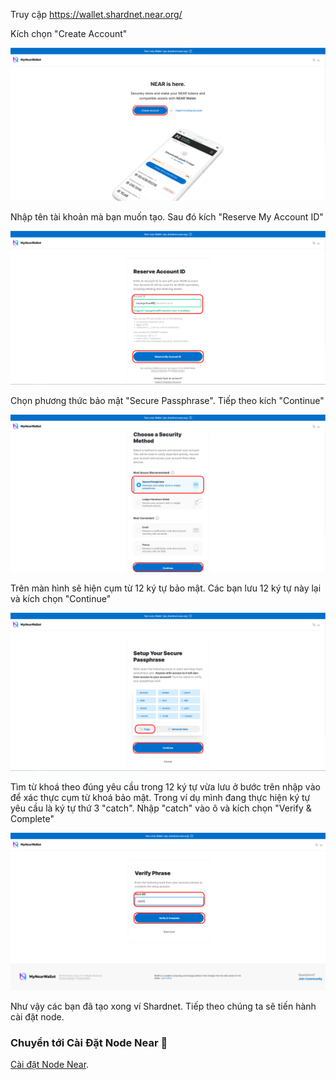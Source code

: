Truy cập https://wallet.shardnet.near.org/

Kích chọn "Create Account"

![img](./images/Shardnet-wallet-01.png)

Nhập tên tài khoản mà bạn muốn tạo. Sau đó kích "Reserve My Account ID"

![img](./images/Shardnet-wallet-02.png)

Chọn phương thức bảo mật "Secure Passphrase". Tiếp theo kích "Continue"

![img](./images/Shardnet-wallet-03.png)

Trên màn hình sẽ hiện cụm từ 12 ký tự bảo mật. Các bạn lưu 12 ký tự này lại và kích chọn "Continue"

![img](./images/Shardnet-wallet-04.png)

Tìm từ khoá theo đúng yêu cầu trong 12 ký tự vừa lưu ở bước trên nhập vào để xác thực cụm từ khoá bảo mật. Trong ví dụ mình đang thực hiện ký tự yêu cầu là ký tự thứ 3 "catch". Nhập "catch" vào ô và kích chọn "Verify & Complete"

![img](./images/Shardnet-wallet-05.png)

Như vậy các bạn đã tạo xong ví Shardnet. Tiếp theo chúng ta sẽ tiến hành cài đặt node.

### Chuyển tới Cài Đặt Node Near 🚀
[Cài đặt Node Near](./02-Cai-Dat-Node-Near-Len-VPS.md).
